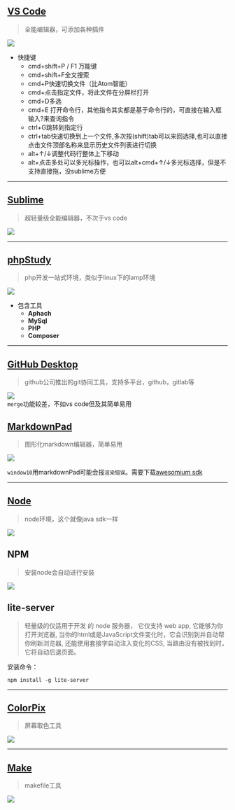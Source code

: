 ## [VS Code](https://code.visualstudio.com/Download)  
> 全能编辑器，可添加各种插件    

![](https://code.visualstudio.com/assets/home/home-screenshot-win-lg.png)
- 快捷键
    - cmd+shift+P / F1 万能键
    - cmd+shift+F全文搜索
    - cmd+P快速切换文件（比Atom智能）
    - cmd+点击指定文件，将此文件在分屏栏打开
    - cmd+D多选
    - cmd+E 打开命令行，其他指令其实都是基于命令行的，可直接在输入框输入?来查询指令
    - ctrl+G跳转到指定行
    - ctrl+tab快速切换到上一个文件,多次按(shift)tab可以来回选择,也可以直接点击文件顶部名称来显示历史文件列表进行切换
    - alt+↑/↓调整代码行整体上下移动
    - alt+点击多处可以多光标操作，也可以alt+cmd+↑/↓多光标选择，但是不支持直接拖，没sublime方便

---

## [Sublime](https://download.sublimetext.com/Sublime%20Text%20Build%203143%20x64%20Setup.exe)
> 超轻量级全能编辑器，不次于vs code  

![](https://www.sublimetext.com/images/logo.svg)

---

## [phpStudy](http://www.phpstudy.net/phpstudy/PhpStudy20180211.zip)
> php开发一站式环境，类似于linux下的lamp环境  

![](https://ss1.baidu.com/6ONXsjip0QIZ8tyhnq/it/u=852913339,4018924396&fm=179&w=56&h=56&img.PNG)
- 包含工具
    - **Aphach**
    - **MySql**
    - **PHP**
    - **Composer**

---

## [GitHub Desktop](https://central.github.com/deployments/desktop/desktop/latest/win32)
> github公司推出的git协同工具，支持多平台，github，gitlab等  

![](https://desktop.github.com/images/desktop-icon.svg)  
`merge`功能较差，不如vs code但及其简单易用

## [MarkdownPad](http://markdownpad.com/download.html)
> 图形化markdown编辑器，简单易用  

![](http://markdownpad.com/img/markdownpad2-dropshadow-128.png)

`window10`用markdownPad可能会报`渲染错误`。需要下载[awesomium sdk](http://dx2.pc0359.cn/soft/a/awesomium.rar)

---

## [Node](https://nodejs.org/dist/v8.11.1/node-v8.11.1-x64.msi)
> node环境，这个就像java sdk一样  

![](https://nodejs.org/static/images/logo.svg)

## **NPM**
> 安装node会自动进行安装  

![](https://timgsa.baidu.com/timg?image&quality=80&size=b9999_10000&sec=1524220988&di=53029ac35097aa052c67949edeba400f&imgtype=jpg&er=1&src=http%3A%2F%2Fwww.yaohzone.com%2Fupload%2F2016_11%2F1478274881940%40yaohzone.png)

## lite-server
> 轻量级的仅适用于开发 的 node 服务器， 它仅支持 web app, 它能够为你打开浏览器, 当你的html或是JavaScript文件变化时，它会识别到并自动帮你刷新浏览器, 还能使用套接字自动注入变化的CSS, 当路由没有被找到时，它将自动后退页面。    

安装命令：
```shell
npm install -g lite-server
```

---

## [ColorPix](https://colorpix.en.softonic.com/download)
> 屏幕取色工具  

![](https://images.sftcdn.net/images/t_optimized,f_auto/p/c9898b00-96d9-11e6-b7d3-00163ed833e7/1950560994/colorpix-screenshot.jpg)

---

## [Make](http://gnuwin32.sourceforge.net/downlinks/make.php)
> makefile工具  

![](http://www.gnu.org/graphics/heckert_gnu.transp.small.png)
